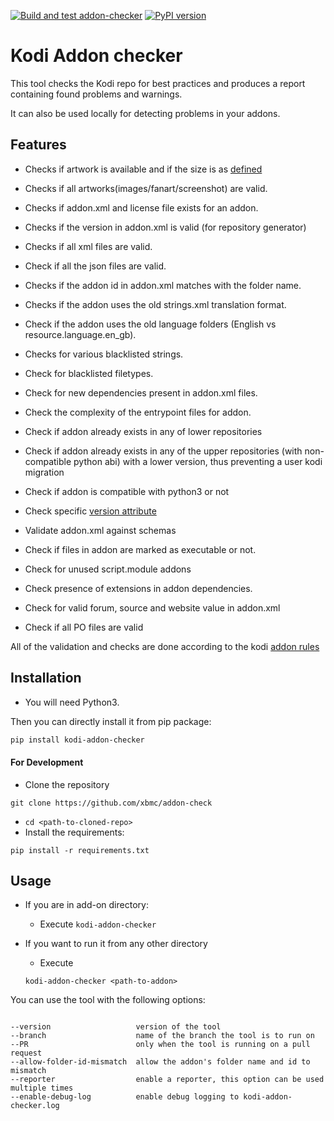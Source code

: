 [![Build and test addon-checker](https://github.com/xbmc/addon-check/actions/workflows/test_and_lint_matrix.yml/badge.svg)](https://github.com/xbmc/addon-check/actions/workflows/test_and_lint_matrix.yml)
[![PyPI version](https://badge.fury.io/py/kodi-addon-checker.svg)](https://badge.fury.io/py/kodi-addon-checker)

# Kodi Addon checker

This tool checks the Kodi repo for best practices and produces a report containing found problems and warnings.

It can also be used locally for detecting problems in your addons.

## Features

- Checks if artwork is available and if the size is as [defined](https://kodi.wiki/view/Add-on_structure#icon.png)

- Checks if all artworks(images/fanart/screenshot) are valid.

- Checks if addon.xml and license file exists for an addon.

- Checks if the version in addon.xml is valid (for repository generator)

- Checks if all xml files are valid.

- Check if all the json files are valid.

- Checks if the addon id in addon.xml matches with the folder name.

- Checks if the addon uses the old strings.xml translation format.

- Check if the addon uses the old language folders (English vs resource.language.en_gb).

- Checks for various blacklisted strings.

- Check for blacklisted filetypes.

- Check for new dependencies present in addon.xml files.

- Check the complexity of the entrypoint files for addon.

- Check if addon already exists in any of lower repositories

- Check if addon already exists in any of the upper repositories (with non-compatible python abi) with a lower version, thus preventing a user kodi migration

- Check if addon is compatible with python3 or not

- Check specific [version attribute](https://kodi.wiki/view/Addon.xml#version_attribute_2)

- Validate addon.xml against schemas

- Check if files in addon are marked as executable or not.

- Check for unused script.module addons

- Check presence of extensions in addon dependencies.

- Check for valid forum, source and website value in addon.xml

- Check if all PO files are valid

All of the validation and checks are done according to the kodi [addon rules](https://kodi.wiki/view/Add-on_rules)

## Installation


* You will need Python3.

Then you can directly install it from pip package:

```bash
pip install kodi-addon-checker
```

#### For Development

* Clone the repository
```
git clone https://github.com/xbmc/addon-check
```

* `cd <path-to-cloned-repo>`
* Install the requirements:
```
pip install -r requirements.txt
```

## Usage

* If you are in add-on directory:
    - Execute `kodi-addon-checker`

* If you want to run it from any other directory
    - Execute
    ```
    kodi-addon-checker <path-to-addon>
    ```

You can use the tool with the following options:
```

--version                   version of the tool
--branch                    name of the branch the tool is to run on
--PR                        only when the tool is running on a pull request
--allow-folder-id-mismatch  allow the addon's folder name and id to mismatch
--reporter                  enable a reporter, this option can be used multiple times
--enable-debug-log          enable debug logging to kodi-addon-checker.log
```
